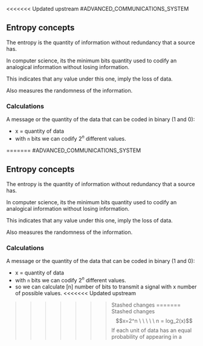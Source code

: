 <<<<<<< Updated upstream
#ADVANCED_COMMUNICATIONS_SYSTEM

## Entropy concepts

The entropy is the quantity of information without redundancy that a source has. 

In computer science, its the minimum bits quantity used to codify an analogical information without losing information. 

This indicates that any value under this one, imply the loss of data. 

Also measures the randomness of the information. 

### Calculations

A message or the quantity of the data that can be coded in binary (1 and 0): 

* x = quantity of data
* with `n` bits we can codify $2^n$ different values. 

=======
#ADVANCED_COMMUNICATIONS_SYSTEM

## Entropy concepts

The entropy is the quantity of information without redundancy that a source has. 

In computer science, its the minimum bits quantity used to codify an analogical information without losing information. 

This indicates that any value under this one, imply the loss of data. 

Also measures the randomness of the information. 

### Calculations

A message or the quantity of the data that can be coded in binary (1 and 0): 

* x = quantity of data
* with `n` bits we can codify $2^n$ different values. 
* so we can calculate \[n\] number of bits to transmit a signal with x number of possible values. 
<<<<<<< Updated upstream
>>>>>>> Stashed changes
=======
>>>>>>> Stashed changes
$$x=2^n  \ \ \ \ \ n = log_2(x)$$ If each unit of data has an equal probability of appearing in a 